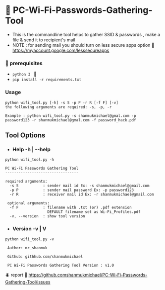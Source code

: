 ﻿# :signal_strength: PC-Wi-Fi-Passwords-Gathering-Tool 
* This is the commandline tool helps to gather SSID &amp; passwords , make a file &amp; send it to recipient's mail
* NOTE : for sending mail you should turn on less secure apps option :link: https://myaccount.google.com/lesssecureapps

### :pushpin: prerequisites 
*  ```python 3 ``` :snake:
*  ```pip install -r requirements.txt```

### Usage
```
python wifi_tool.py [-h] -s S -p P -r R [-f F] [-v]
the following arguments are required: -s, -p, -r

Example : python wifi_tool.py -s shanmukmichael@gmal.com -p password123 -r shanmukmichael@gmal.com -f password_hack.pdf
```

## Tool Options

- ### Help -h | --help
```
python wifi_tool.py -h
```
```
PC Wi-Fi Passwords Gathering Tool
---------------------------------

required arguments:
  -s S           : sender mail id Ex: -s shanmukmichael@gmail.com
  -p P           : sender mail password Ex: -p password123
  -r R           : receiver mail id Ex: -r shanmukmichael@gmail.com

 optional arguments:
  -f F           : filename with .txt (or) .pdf extension
                   DEFAULT filename set as Wi-Fi_Profiles.pdf
  -v, --version  : show tool version
```

- ### Version -v | V
```
python wifi_tool.py -v
```

``` 
 Author: mr_shanmuk

 Github: githhub.com/shanmukmichael

 PC Wi-Fi Passwords Gathering Tool Version : v1.0
```
:beetle: report :link: https://github.comshanmukmichael/PC-Wi-Fi-Passwords-Gathering-Tool/issues

